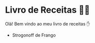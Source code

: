 # Livro de Receitas :man_cook:

Olá! Bem vindo ao meu livro de receitas :hand:

- Strogonoff de Frango 
